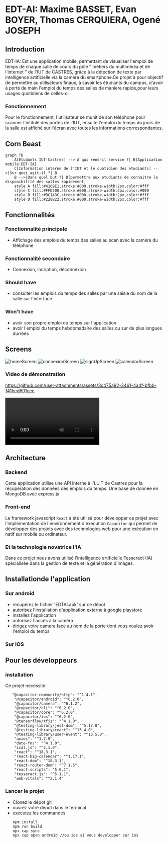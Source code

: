 # EDT-AI: Maxime BASSET, Evan BOYER, Thomas CERQUIERA, Ogené JOSEPH 
## Introduction
EDT-IA: Est une application mobile, permettant de visualiser l'emploi de temps de chaque salle de cours du pôle " métiers du multimédia et de l'internet " de l'IUT de CASTRES, grâce à la détection de texte par intelligence artificielle via la caméra du smartphone.Ce projet à pour objectif de permettre au utilisateurs finaux, à savoir les étudiants du campus, d'avoir à porté de main l'emploi du temps des salles de manière rapide,pour leurs usages quotidiens de celles-ci.
### Fonctionnement 
Pour le fonctionnement, l'utilisateur se munit de son téléphone pour scanner l'intitulé des portes de l'IUT, ensuite l'emploi du temps du jours de la salle est affiché sur l'écran avec toutes les informations correspondantes.

## Corn Beast
```mermaid
graph TD
    A[Etudants IUT-Castres] -->|À qui rend-il service ?| B[Application mobile:EDT-IA]
    C[Information interne de l'IUT et le quotidien des etudiants] -->|Sur quoi agit-il ?| B
    B -->|Dans quel but ?| D[permettre aux etudiants de connaitre la disponibilité des salles rapidement]
    style A fill:#4169E1,stroke:#000,stroke-width:2px,color:#fff
    style C fill:#FFD700,stroke:#000,stroke-width:2px,color:#000
    style B fill:#DC143C,stroke:#000,stroke-width:2px,color:#fff
    style D fill:#228B22,stroke:#000,stroke-width:2px,color:#fff

```



## Fonctionnalités

### Fonctionnalité principale
- Affichage des emplois du temps des salles au scan avec la caméra du téléphone
### Fonctionnalité secondaire
- Connexion, incription, déconnexion
### Should have
- consulter les emplois du temps des salles par une saisie du nom de la salle sur l'interface
### Won't have 
- avoir son propre emploi du temps sur l'application
- avoir l'emploi du temps hebdomadaire des salles ou sur de plus longues durrées
## Screens
 ![homeScreen](homeScreen.jpeg)
 ![connexionScreen](connexionScreen.jpeg)
 ![signUpScreen](signUpScreen.jpeg) 
 ![calendarScreen](calendarScreen.jpeg)
### Video de démonstration


https://github.com/user-attachments/assets/3c475a92-3461-4a4f-bfbb-141bed601cee


![demo](video.mp4)

## Architecture
### Backend
Cette application utilise une API interne à l'I.U.T de Castres pour la récupération des données des emplois du temps.
Une base de donnée en MongoDB avec express.js
### Front-end
Le framework javascript `React` à été utilisé pour développer ce projet avec l'implémentation de l'environnement d'exécution `Capacitor` qui permet de développer des projets avec des technologies web pour une exécution en natif sur mobile ou ordinateur.
### Et la technologie novatrice l'IA
Dans ce projet nous avons utilisé l'intelligence artificielle Tesseract (IA) spécialisée dans la gestion de texte et la génération d'images.
## Installationde l'application
### Sur android
- recupérez le fichier 'EDTAI.apk' sur ce dépot
- autorisez l'installation d'application externe à google playstore
- installez l'application
- autorisez l'accès à la caméra
- dirigez votre camera face au nom de la porte dont vous voulez avoir l'emploi du temps 
### Sur IOS
## Pour les développeurs
### installation
Ce projet necessite:
```
   "@capacitor-community/http": "^1.4.1",
    "@capacitor/android": "^6.2.0",
    "@capacitor/camera": "^6.1.2",
    "@capacitor/cli": "^6.2.0",
    "@capacitor/core": "^6.2.0",
    "@capacitor/ios": "^6.2.0",
    "@tensorflow/tfjs": "^4.1.0",
    "@testing-library/jest-dom": "^5.17.0",
    "@testing-library/react": "^13.4.0",
    "@testing-library/user-event": "^13.5.0",
    "axios": "^1.7.9",
    "date-fns": "^4.1.0",
    "ical.js": "^2.1.0",
    "react": "^18.3.1",
    "react-big-calendar": "^1.17.1",
    "react-dom": "^18.3.1",
    "react-router-dom": "^7.1.5",
    "react-scripts": "5.0.1",
    "tesseract.js": "^5.1.1",
    "web-vitals": "^2.1.4"
```
### Lancer le projet
- Clonez le dépot git
- ouvrez votre dépot dans le terminal 
- executez les commandes
  ```
  npm install
  npm run build
  npx cap sync
  npx cap open android //ou ios si vous developper sur ios

  ```


